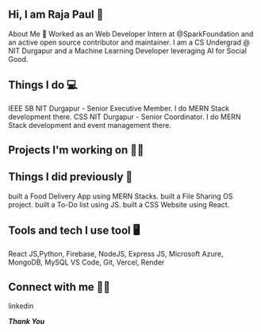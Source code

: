 ## Hi, I am Raja Paul 👋
About Me 🚀
Worked as an Web Developer Intern at @SparkFoundation and an active open source contributor and maintainer. I am a CS Undergrad @ NIT Durgapur and a Machine Learning Developer leveraging AI for Social Good.

## Things I do 💻
IEEE SB NIT Durgapur - Senior Executive Member. I do MERN Stack development there.
CSS NIT Durgapur - Senior Coordinator. I do MERN Stack development and event management there.

## Projects I'm working on 👨‍💻

## Things I did previously 🔎
built a Food Delivery App using MERN Stacks.
built a File Sharing OS project.
built a To-Do list using JS.
built a CSS Website using React.

## Tools and tech I use tool 🖥
React JS,Python, Firebase, NodeJS, Express JS, Microsoft Azure, MongoDB, MySQL
VS Code, Git, Vercel, Render
## Connect with me 👨‍🚀
linkedin 

*****Thank You*****
